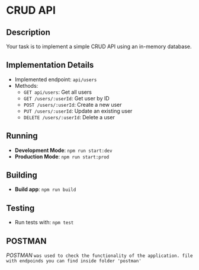 # CRUD API

## Description

Your task is to implement a simple CRUD API using an in-memory database.

## Implementation Details

- Implemented endpoint: `api/users`
- Methods:
  - `GET api/users`: Get all users
  - `GET /users/:userId`: Get user by ID
  - `POST /users/:userId`: Create a new user
  - `PUT /users/:userId`: Update an existing user
  - `DELETE /users/:userId`: Delete a user

## Running

- **Development Mode**: `npm run start:dev`
- **Production Mode**: `npm run start:prod`

## Building

- **Build app**: `npm run build`

## Testing

- Run tests with: `npm test`

## POSTMAN

*POSTMAN* `was used to check the functionality of the application. file with endpoinds you can find inside folder 'postman'`
